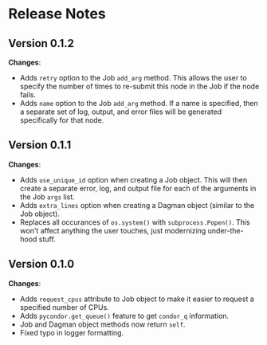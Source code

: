 # Release Notes

## Version 0.1.2

**Changes**:

* Adds `retry` option to the Job `add_arg` method. This allows the user to
specify the number of times to re-submit this node in the Job if the node fails.
* Adds `name` option to the Job `add_arg` method. If a name is specified, then a
separate set of log, output, and error files will be generated specifically for
that node.


## Version 0.1.1

**Changes**:

* Adds `use_unique_id` option when creating a Job object. This will then create a separate error, log, and output file for each of the arguments in the Job `args` list.
* Adds `extra_lines` option when creating a Dagman object (similar to the Job object).
* Replaces all occurances of `os.system()` with `subprocess.Popen()`. This won't affect anything the user touches, just modernizing under-the-hood stuff.


## Version 0.1.0

**Changes**:

* Adds `request_cpus` attribute to Job object to make it easier to request a specified number of CPUs.
* Adds `pycondor.get_queue()` feature to get `condor_q` information.
* Job and Dagman object methods now return `self`.
* Fixed typo in logger formatting.
